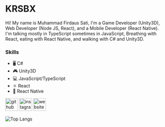 <!--
**krsbx/krsbx** is a ✨ _special_ ✨ repository because its `README.md` (this file) appears on your GitHub profile.

Here are some ideas to get you started:

- 🔭 I’m currently working on ...
- 🌱 I’m currently learning ...
- 👯 I’m looking to collaborate on ...
- 🤔 I’m looking for help with ...
- 💬 Ask me about ...
- 📫 How to reach me: ...
- 😄 Pronouns: ...
- ⚡ Fun fact: ...
![Game Developer]

-->

# KRSBX
Hi! My name is Muhammad Firdaus Sati, I'm a Game Developer (Unity3D), Web Developer (Node JS, React), and a Mobile Developer (React Native). I'm talking mostly in TypeScript sometimes in JavaScript, Breathing with React, eating with React Native, and walking with C# and Unity3D.

### Skills
* 🖥 C#
* 🎮 Unity3D
* 💻 JavaScript/TypeScript
* ⚛ React
* 📱 React Native

[<img src='https://cdn.jsdelivr.net/npm/simple-icons@3.0.1/icons/github.svg' alt='github' height='40'>](https://github.com/krsbx)  [<img src='https://cdn.jsdelivr.net/npm/simple-icons@3.0.1/icons/instagram.svg' alt='instagram' height='40'>](https://www.instagram.com/krs.bx/)  [<img src='https://cdn.jsdelivr.net/npm/simple-icons@3.0.1/icons/icloud.svg' alt='website' height='40'>](https://krsbx.github.io)  


![Top Langs](https://github-readme-stats.vercel.app/api/top-langs/?username=krsbx)
